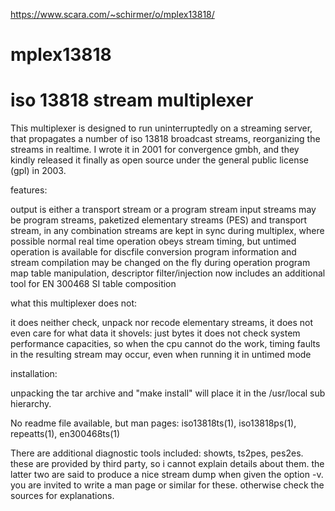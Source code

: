 https://www.scara.com/~schirmer/o/mplex13818/


# mplex13818
# iso 13818 stream multiplexer
 
This multiplexer is designed to run uninterruptedly on a streaming server, 
that propagates a number of iso 13818 broadcast streams, reorganizing the streams in realtime. 
I wrote it in 2001 for convergence gmbh, and they kindly released it finally as open source under the general public license (gpl) in 2003.

features:

output is either a transport stream or a program stream
input streams may be program streams, paketized elementary streams (PES) and transport stream, in any combination
streams are kept in sync during multiplex, where possible
normal real time operation obeys stream timing, but untimed operation is available for discfile conversion
program information and stream compilation may be changed on the fly during operation
program map table manipulation, descriptor filter/injection
now includes an additional tool for EN 300468 SI table composition

what this multiplexer does not:

it does neither check, unpack nor recode elementary streams, 
it does not even care for what data it shovels: just bytes
it does not check system performance capacities, so when the cpu cannot do the work, 
timing faults in the resulting stream may occur, even when running it in untimed mode

installation: 

unpacking the tar archive and "make install" will place it in the /usr/local sub hierarchy. 

No readme file available, but man pages: iso13818ts(1), iso13818ps(1), repeatts(1), en300468ts(1)

There are additional diagnostic tools included: 
showts, ts2pes, pes2es. these are provided by third party, 
so i cannot explain details about them. the latter two are said to produce a nice stream dump when given the option -v. 
you are invited to write a man page or similar for these. otherwise check the sources for explanations.
